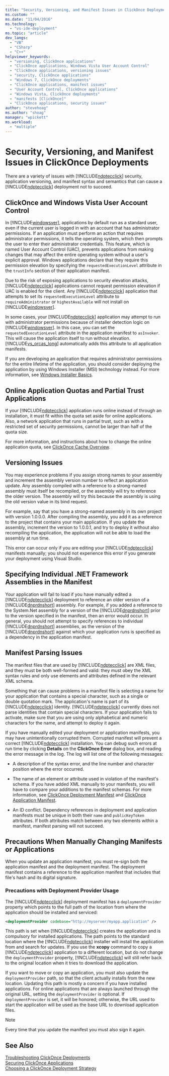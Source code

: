 ```yaml
---
title: "Security, Versioning, and Manifest Issues in ClickOnce Deployments | Microsoft Docs"
ms.custom: ""
ms.date: "11/04/2016"
ms.technology: 
  - "vs-ide-deployment"
ms.topic: "article"
dev_langs: 
  - "VB"
  - "CSharp"
  - "C++"
helpviewer_keywords: 
  - "versioning, ClickOnce applications"
  - "ClickOnce applications, Windows Vista User Account Control"
  - "ClickOnce applications, versioning issues"
  - "security, ClickOnce applications"
  - "Windows 7, ClickOnce deployments"
  - "ClickOnce applications, manifest issues"
  - "User Account Control, ClickOnce applications"
  - "Windows Vista, ClickOnce deployments"
  - "manifests [ClickOnce]"
  - "ClickOnce applications, security issues"
author: "stevehoag"
ms.author: "shoag"
manager: "wpickett"
ms.workload: 
  - "multiple"
---
```

# Security, Versioning, and Manifest Issues in ClickOnce Deployments

There are a variety of issues with [!INCLUDE[ndptecclick](../deployment/includes/ndptecclick_md.md)] security, application versioning, and manifest syntax and semantics that can cause a [!INCLUDE[ndptecclick](../deployment/includes/ndptecclick_md.md)] deployment not to succeed.

## ClickOnce and Windows Vista User Account Control

In [!INCLUDE[windowsver](../deployment/includes/windowsver_md.md)], applications by default run as a standard user, even if the current user is logged in with an account that has administrator permissions. If an application must perform an action that requires administrator permissions, it tells the operating system, which then prompts the user to enter their administrator credentials. This feature, which is named User Account Control (UAC), prevents applications from making changes that may affect the entire operating system without a user's explicit approval. Windows applications declare that they require this permission elevation by specifying the `requestedExecutionLevel` attribute in the `trustInfo` section of their application manifest.

Due to the risk of exposing applications to security elevation attacks, [!INCLUDE[ndptecclick](../deployment/includes/ndptecclick_md.md)] applications cannot request permission elevation if UAC is enabled for the client. Any [!INCLUDE[ndptecclick](../deployment/includes/ndptecclick_md.md)] application that attempts to set its `requestedExecutionLevel` attribute to `requireAdministrator` or `highestAvailable` will not install on [!INCLUDE[windowsver](../deployment/includes/windowsver_md.md)].

In some cases, your [!INCLUDE[ndptecclick](../deployment/includes/ndptecclick_md.md)] application may attempt to run with administrator permissions because of installer detection logic on [!INCLUDE[windowsver](../deployment/includes/windowsver_md.md)]. In this case, you can set the `requestedExecutionLevel` attribute in the application manifest to `asInvoker`. This will cause the application itself to run without elevation. [!INCLUDE[vs_orcas_long](../debugger/includes/vs_orcas_long_md.md)] automatically adds this attribute to all application manifests.

If you are developing an application that requires administrator permissions for the entire lifetime of the application, you should consider deploying the application by using Windows Installer (MSI) technology instead. For more information, see [Windows Installer Basics](../extensibility/internals/windows-installer-basics.md).

## Online Application Quotas and Partial Trust Applications

If your [!INCLUDE[ndptecclick](../deployment/includes/ndptecclick_md.md)] application runs online instead of through an installation, it must fit within the quota set aside for online applications. Also, a network application that runs in partial trust, such as with a restricted set of security permissions, cannot be larger than half of the quota size.

For more information, and instructions about how to change the online application quota, see [ClickOnce Cache Overview](../deployment/clickonce-cache-overview.md).

## Versioning Issues

You may experience problems if you assign strong names to your assembly and increment the assembly version number to reflect an application update. Any assembly compiled with a reference to a strong-named assembly must itself be recompiled, or the assembly will try to reference the older version. The assembly will try this because the assembly is using the old version value in its bind request.

For example, say that you have a strong-named assembly in its own project with version 1.0.0.0. After compiling the assembly, you add it as a reference to the project that contains your main application. If you update the assembly, increment the version to 1.0.0.1, and try to deploy it without also recompiling the application, the application will not be able to load the assembly at run time.

This error can occur only if you are editing your [!INCLUDE[ndptecclick](../deployment/includes/ndptecclick_md.md)] manifests manually; you should not experience this error if you generate your deployment using Visual Studio.

## Specifying Individual .NET Framework Assemblies in the Manifest

Your application will fail to load if you have manually edited a [!INCLUDE[ndptecclick](../deployment/includes/ndptecclick_md.md)] deployment to reference an older version of a [!INCLUDE[dnprdnshort](../code-quality/includes/dnprdnshort_md.md)] assembly. For example, if you added a reference to the System.Net assembly for a version of the [!INCLUDE[dnprdnshort](../code-quality/includes/dnprdnshort_md.md)] prior to the version specified in the manifest, then an error would occur. In general, you should not attempt to specify references to individual [!INCLUDE[dnprdnshort](../code-quality/includes/dnprdnshort_md.md)] assemblies, as the version of the [!INCLUDE[dnprdnshort](../code-quality/includes/dnprdnshort_md.md)] against which your application runs is specified as a dependency in the application manifest.

## Manifest Parsing Issues

The manifest files that are used by [!INCLUDE[ndptecclick](../deployment/includes/ndptecclick_md.md)] are XML files, and they must be both well-formed and valid: they must obey the XML syntax rules and only use elements and attributes defined in the relevant XML schema.

Something that can cause problems in a manifest file is selecting a name for your application that contains a special character, such as a single or double quotation mark. The application's name is part of its [!INCLUDE[ndptecclick](../deployment/includes/ndptecclick_md.md)] identity. [!INCLUDE[ndptecclick](../deployment/includes/ndptecclick_md.md)] currently does not parse identities that contain special characters. If your application fails to activate, make sure that you are using only alphabetical and numeric characters for the name, and attempt to deploy it again.

If you have manually edited your deployment or application manifests, you may have unintentionally corrupted them. Corrupted manifest will prevent a correct [!INCLUDE[ndptecclick](../deployment/includes/ndptecclick_md.md)] installation. You can debug such errors at run time by clicking **Details** on the **ClickOnce Error** dialog box, and reading the error message in the log. The log will list one of the following messages:

- A description of the syntax error, and the line number and character position where the error occurred.

- The name of an element or attribute used in violation of the manifest's schema. If you have added XML manually to your manifests, you will have to compare your additions to the manifest schemas. For more information, see [ClickOnce Deployment Manifest](../deployment/clickonce-deployment-manifest.md) and [ClickOnce Application Manifest](../deployment/clickonce-application-manifest.md).

- An ID conflict. Dependency references in deployment and application manifests must be unique in both their `name` and `publicKeyToken` attributes. If both attributes match between any two elements within a manifest, manifest parsing will not succeed.

## Precautions When Manually Changing Manifests or Applications

When you update an application manifest, you must re-sign both the application manifest and the deployment manifest. The deployment manifest contains a reference to the application manifest that includes that file's hash and its digital signature.

### Precautions with Deployment Provider Usage

The [!INCLUDE[ndptecclick](../deployment/includes/ndptecclick_md.md)] deployment manifest has a `deploymentProvider` property which points to the full path of the location from where the application should be installed and serviced:

```xml
<deploymentProvider codebase="http://myserver/myapp.application" />
```

This path is set when [!INCLUDE[ndptecclick](../deployment/includes/ndptecclick_md.md)] creates the application and is compulsory for installed applications. The path points to the standard location where the [!INCLUDE[ndptecclick](../deployment/includes/ndptecclick_md.md)] installer will install the application from and search for updates. If you use the **xcopy** command to copy a [!INCLUDE[ndptecclick](../deployment/includes/ndptecclick_md.md)] application to a different location, but do not change the `deploymentProvider` property, [!INCLUDE[ndptecclick](../deployment/includes/ndptecclick_md.md)] will still refer back to the original location when it tries to download the application.

If you want to move or copy an application, you must also update the `deploymentProvider` path, so that the client actually installs from the new location. Updating this path is mostly a concern if you have installed applications. For online applications that are always launched through the original URL, setting the `deploymentProvider` is optional. If `deploymentProvider` is set, it will be honored; otherwise, the URL used to start the application will be used as the base URL to download application files.

> [!NOTE]
> Every time that you update the manifest you must also sign it again.

## See Also

[Troubleshooting ClickOnce Deployments](../deployment/troubleshooting-clickonce-deployments.md)  
[Securing ClickOnce Applications](../deployment/securing-clickonce-applications.md)  
[Choosing a ClickOnce Deployment Strategy](../deployment/choosing-a-clickonce-deployment-strategy.md)